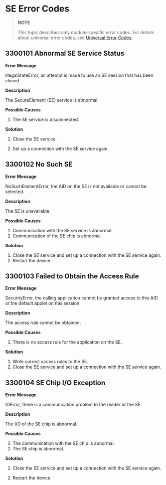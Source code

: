 # SE Error Codes

> **NOTE**
>
> This topic describes only module-specific error codes. For details about universal error codes, see [Universal Error Codes](errorcode-universal.md).

## 3300101 Abnormal SE Service Status

**Error Message**

IllegalStateError, an attempt is made to use an SE session that has been closed.

**Description**

The SecureElement (SE) service is abnormal.

**Possible Causes**

1. The SE service is disconnected.

**Solution**

1. Close the SE service.

2. Set up a connection with the SE service again.

## 3300102 No Such SE

**Error Message**

NoSuchElementError, the AID on the SE is not available or cannot be selected.

**Description**

The SE is unavailable.

**Possible Causes**

1. Communication with the SE service is abnormal.
2. Communication of the SE chip is abnormal.

**Solution**

1. Close the SE service and set up a connection with the SE service again.
2. Restart the device.

## 3300103 Failed to Obtain the Access Rule

**Error Message**

SecurityError, the calling application cannot be granted access to this AID or the default applet on this session.

**Description**

The access rule cannot be obtained.

**Possible Causes**

1. There is no access rule for the application on the SE.

**Solution**

1. Write correct access rules to the SE.
2. Close the SE service and set up a connection with the SE service again.

## 3300104 SE Chip I/O Exception

**Error Message**

IOError, there is a communication problem to the reader or the SE.

**Description**

The I/O of the SE chip is abnormal.

**Possible Causes**

1. The communication with the SE chip is abnormal.
2. The SE chip is abnormal.

**Solution**

1. Close the SE service and set up a connection with the SE service again.

2. Restart the device.

